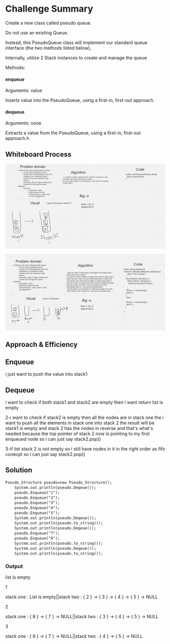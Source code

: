 # Challenge Summary
Create a new class called pseudo queue.

Do not use an existing Queue.

Instead, this PseudoQueue class will implement our standard queue interface (the two methods listed below),

Internally, utilize 2 Stack instances to create and manage the queue

Methods:

#### enqueue

Arguments: value

Inserts value into the PseudoQueue, using a first-in, first-out approach.

#### dequeue

Arguments: none

Extracts a value from the PseudoQueue, using a first-in, first-out approach.h

## Whiteboard Process
![](../images/psudeo_enqueue.PNG)

![](../images/dequeue_psudo.PNG)

## Approach & Efficiency

## Enqueue

i just want to push the value  into stack1

## Dequeue

i want to check if both stack1 and stack2 are empty then i want return list is empty

2-i want to check if stack2 is empty then all the nodes are in stack one the i want to push all the elements in stack one into stack 2 the result will be stack1 is empty and stack 2 has the nodes in reverse and that's what's needed because the top pointer of stack 2 now is pointing to my first enqueued node so i can just say stack2.pop()

3-if list stack 2 is not empty so i still have nodes in it in the right order as fifo conecpt so i can just say stack2.pop()

## Solution
```
Pseudo_Structure pseudo=new Pseudo_Structure();
    System.out.println(pseudo.Deqeue());
    pseudo.Enqueue("1");
    pseudo.Enqueue("2");
    pseudo.Enqueue("3");
    pseudo.Enqueue("4");
    pseudo.Enqueue("5");
    System.out.println(pseudo.Deqeue());
    System.out.println(pseudo.to_string());
    System.out.println(pseudo.Deqeue());
    pseudo.Enqueue("7");
    pseudo.Enqueue("8");
    System.out.println(pseudo.to_string());
    System.out.println(pseudo.Deqeue());
    System.out.println(pseudo.to_string());

```

### Output

list is empty

1

stack one : List is empty||stack two : { 2 } -> { 3 } -> { 4 } -> { 5 } -> NULL

2

stack one : { 8 } -> { 7 } -> NULL||stack two : { 3 } -> { 4 } -> { 5 } -> NULL

3

stack one : { 8 } -> { 7 } -> NULL||stack two : { 4 } -> { 5 } -> NULL

